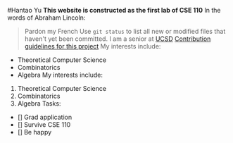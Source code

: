#Hantao Yu
**This website is constructed as the first lab of CSE 110**
In the words of Abraham Lincoln:
> Pardon my French
Use `git status` to list all new or modified files that haven't yet been committed.
I am a senior at [UCSD](https://ucsd.edu/)
[Contribution guidelines for this project](README.md)
My interests include:
- Theoretical Computer Science
- Combinatorics
- Algebra
My interests include:
1. Theoretical Computer Science
2. Combinatorics
3. Algebra
Tasks:
- [] Grad application
- [] Survive CSE 110
- [] Be happy